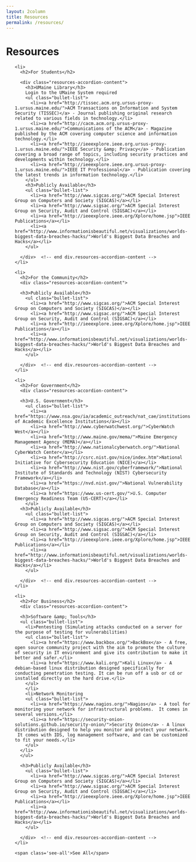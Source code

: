 ```yaml
---
layout: 2column
title: Resources
permalink: /resources/
---
```


<h1>Resources</h1>

<div class="resources-accordion-wrapper">
  <ul class="resources-accordion">

  <!-- STUDENTS -->
    <li>
      <h2>For Students</h2>

      <div class="resources-accordion-content">
        <h3>UMaine Library</h3>
        Login to the UMaine System required
        <ul class="bullet-list">
          <li><a href="http://tissec.acm.org.ursus-proxy-1.ursus.maine.edu/">ACM Transactions on Information and System Security (TISSEC)</a> - Journal publishing original research related to various fields in technology.</li>
          <li><a href="http://cacm.acm.org.ursus-proxy-1.ursus.maine.edu/">Communications of the ACM</a> - Magazine published by the ACM covering computer science and information technology.</li>
          <li><a href="http://ieeexplore.ieee.org.ursus-proxy-1.ursus.maine.edu/">IEEE Security &amp; Privacy</a> - Publication covering a broad range of topics, including security practices and developments within technology.</li>
          <li><a href="http://ieeexplore.ieee.org.ursus-proxy-1.ursus.maine.edu/">IEEE IT Professional</a> - Publication covering the latest trends in information technology.</li>
        </ul>
        <h3>Publicly Available</h3>
        <ul class="bullet-list">
          <li><a href="http://www.sigcas.org/">ACM Special Interest Group on Computers and Society (SIGCAS)</a></li>
          <li><a href="http://www.sigsac.org/">ACM Special Interest Group on Security, Audit and Control (SIGSAC)</a></li>
          <li><a href="http://ieeexplore.ieee.org/Xplore/home.jsp">IEEE Publications</a></li>
          <li><a href="http://www.informationisbeautiful.net/visualizations/worlds-biggest-data-breaches-hacks/">World's Biggest Data Breaches and Hacks</a></li>
        </ul>

      </div>  <!-- end div.resources-accordion-content -->
    </li>

  <!-- COMMUNITY -->
    <li>
      <h2>For the Community</h2>
      <div class="resources-accordion-content">

      <h3>Publicly Available</h3>
        <ul class="bullet-list">
          <li><a href="http://www.sigcas.org/">ACM Special Interest Group on Computers and Society (SIGCAS)</a></li>
          <li><a href="http://www.sigsac.org/">ACM Special Interest Group on Security, Audit and Control (SIGSAC)</a></li>
          <li><a href="http://ieeexplore.ieee.org/Xplore/home.jsp">IEEE Publications</a></li>
          <li><a href="http://www.informationisbeautiful.net/visualizations/worlds-biggest-data-breaches-hacks/">World's Biggest Data Breaches and Hacks</a></li>
        </ul>

      </div>  <!-- end div.resources-accordion-content -->
    </li>

  <!-- GOVERNMENT -->
    <li>
      <h2>For Government</h2>
      <div class="resources-accordion-content">

      <h3>U.S. Government</h3>
        <ul class="bullet-list">
          <li><a href="https://www.nsa.gov/ia/academic_outreach/nat_cae/institutions.shtml">Center of Academic Excellence Institutions</a></li>
          <li><a href="http://www.cyberwatchwest.org/">CyberWatch West</a></li>
          <li><a href="http://www.maine.gov/mema/">Maine Emergency Management Agency (MEMA)</a></li>
          <li><a href="http://www.nationalcyberwatch.org/">National CyberWatch Center</a></li>
          <li><a href="http://csrc.nist.gov/nice/index.htm">National Initiative for Cybersecurity Education (NICE)</a></li>
          <li><a href="http://www.nist.gov/cyberframework/">National Institute of Standards and Technology (NIST) Cybersecurity Framework</a></li>
          <li><a href="https://nvd.nist.gov/">National Vulnerability Database</a></li>
          <li><a href="https://www.us-cert.gov/">U.S. Computer Emergency Readiness Team (US-CERT)</a></li>
        </ul>
      <h3>Publicly Available</h3>
        <ul class="bullet-list">
          <li><a href="http://www.sigcas.org/">ACM Special Interest Group on Computers and Society (SIGCAS)</a></li>
          <li><a href="http://www.sigsac.org/">ACM Special Interest Group on Security, Audit and Control (SIGSAC)</a></li>
          <li><a href="http://ieeexplore.ieee.org/Xplore/home.jsp">IEEE Publications</a></li>
          <li><a href="http://www.informationisbeautiful.net/visualizations/worlds-biggest-data-breaches-hacks/">World's Biggest Data Breaches and Hacks</a></li>
        </ul>

      </div>  <!-- end div.resources-accordion-content -->
    </li>

  <!-- BUSINESS -->
    <li>
      <h2>For Business</h2>
      <div class="resources-accordion-content">

      <h3>Software &amp; Tools</h3>
      <ul class="bullet-list">
        <li>Pentesting (Simulating attacks conducted on a server for the purpose of testing for vulnerabilities)
        <ul class="bullet-list">
          <li><a href="https://www.backbox.org/">BackBox</a> - A free, open source community project with the aim to promote the culture of security in IT environment and give its contribution to make it better and safer.</li>
          <li><a href="https://www.kali.org/">Kali Linux</a> - A debian-based linux distribution designed specifically for conducting penetration testing. It can be run off a usb or cd or installed directly on the hard drive.</li>
        </ul>
        </li>
        <li>Network Monitoring
        <ul class="bullet-list">
          <li><a href="https://www.nagios.org/">Nagios</a> - A tool for monitoring your network for infrastructural problems.  It comes in several versions.</li>
          <li><a href="https://security-onion-solutions.github.io/security-onion/">Security Onion</a> - A linux distribution designed to help you monitor and protect your network.  It comes with IDS, log management software, and can be customized to fit your needs.</li>
        </ul>
      </li>
      </ul>

      <h3>Publicly Available</h3>
        <ul class="bullet-list">
          <li><a href="http://www.sigcas.org/">ACM Special Interest Group on Computers and Society (SIGCAS)</a></li>
          <li><a href="http://www.sigsac.org/">ACM Special Interest Group on Security, Audit and Control (SIGSAC)</a></li>
          <li><a href="http://ieeexplore.ieee.org/Xplore/home.jsp">IEEE Publications</a></li>
          <li><a href="http://www.informationisbeautiful.net/visualizations/worlds-biggest-data-breaches-hacks/">World's Biggest Data Breaches and Hacks</a></li>
        </ul>

      </div>  <!-- end div.resources-accordion-content -->
    </li>

    <span class='see-all'>See All</span>

  </ul>
</div>
